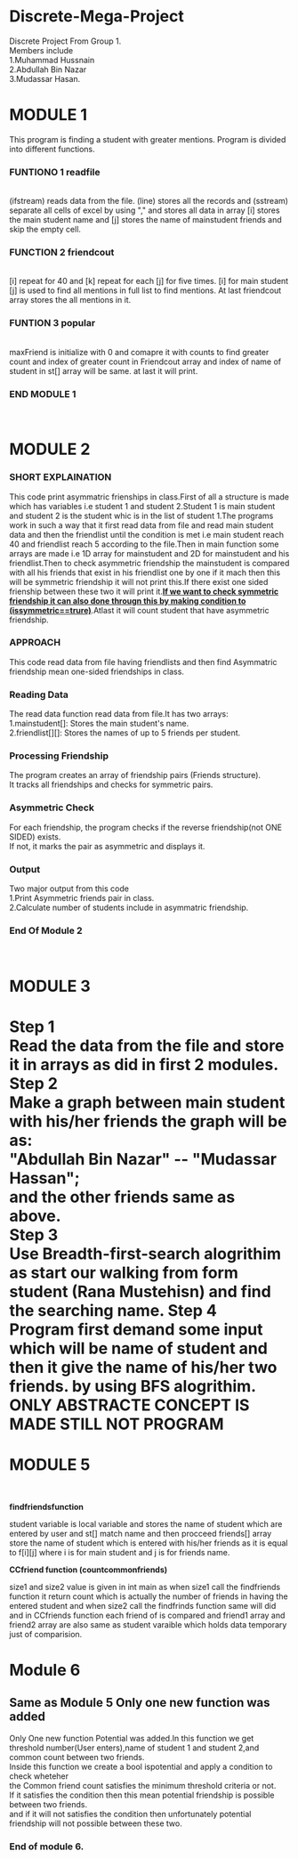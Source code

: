 # Discrete-Mega-Project
Discrete Project From Group 1.
<br> Members include <br>
1.Muhammad Hussnain <br>
2.Abdullah Bin Nazar <br>
3.Mudassar Hasan.<br>
<h1> MODULE 1 </h1>
<p>
  This program is finding a student with greater mentions. Program is divided into different functions.<br>
</p>
<p>
  <h3> FUNTIONO 1 readfile </h3> <br>
  (ifstream) reads data from the file. (line) stores all the records and (sstream) separate all cells of excel by using "," and stores all data in array [i] stores the main student name and [j] stores the name of mainstudent friends and skip the empty cell. 
</p>
<p>
  <h3> FUNCTION 2 friendcout </h3> <br>
  [i] repeat for 40 and [k] repeat for each [j] for five times. [i] for main student [j] is used to find all mentions in full list to find mentions. At last friendcout array stores the all mentions in it. <br>
</p>
<p>
  <h3> FUNTION 3 popular </h3><br>
  maxFriend is initialize with 0 and comapre it with counts to find greater count and index of greater count in Friendcout array and index of name of student in st[] array will be same. at last it will print.<br>
  <h3> END MODULE 1 </h3><br>
</p>
  <h1>MODULE 2</h1>
<h3>SHORT EXPLAINATION</h3>
<p>
  This code print asymmatric frienships in class.First of all a structure is made which has variables i.e student 1 and student 2.Student 1 is main student and student 2 is the student whic is in the list of student 1.The programs work in such a way that it first read data from file and read main student data and then the friendlist until the condition is met i.e main student reach 40 and friendlist reach 5 according to the file.Then in main function some arrays are made i.e 1D array for mainstudent and 2D for mainstudent and his friendlist.Then to check asymmetric friendship the mainstudent is compared with all his friends that exist in his friendlist one by one if it mach then this will be symmetric friendship it will not print this.If there exist one sided frienship between these two it will print it.<b><u>If we want to check symmetric friendship it can also done througn this by making condition to (issymmetric==trure)</b></u>.Atlast it will count student that have asymmetric friendship.<br>
</p>
<h3>APPROACH</h3>
<p>
  This code read data from file having friendlists and then find Asymmatric friendship mean one-sided friendships in class.<br>
</p>
 <h3>Reading Data</h3>
 The read data function read data from file.It has two arrays:<br>
 1.mainstudent[]: Stores the main student's name.<br>
2.friendlist[][]: Stores the names of up to 5 friends per student.<br>
<h3>Processing Friendship</h3>
The program creates an array of friendship pairs (Friends structure).<br>
It tracks all friendships and checks for symmetric pairs.<br>
<h3>Asymmetric Check</h3>
For each friendship, the program checks if the reverse friendship(not ONE SIDED) exists.<br>
If not, it marks the pair as asymmetric and displays it.<br>
<h3>Output</h3>
Two major output from this code<br>
1.Print Asymmetric friends pair in class.<br>
2.Calculate number of students include in asymmatric friendship.<br>
<h3>End Of Module 2</h3> <br>
    
<h1> MODULE 3 <h1>
<p>
 <b> Step 1 </b> <br>
   Read the data from the file and store it in arrays as did in first 2 modules. <br>
   <b> Step 2 </b> <br>
   Make a graph between main student with his/her friends the graph will be as: <br>
  "Abdullah Bin Nazar" -- "Mudassar Hassan";<br>
  and the other friends same as above.<br>
  <b> Step 3 </b> <br>
  Use Breadth-first-search alogrithim as start our walking from form student (Rana Mustehisn) and find the searching name.
  <b> Step 4 </b> <br>
  Program first demand some input which will be name of student and then it give the name of his/her two friends. by using BFS alogrithim.<br>
  <b> ONLY ABSTRACTE CONCEPT IS MADE STILL NOT PROGRAM </b> <br> 
</p>

   <h1> MODULE 5 </h1> <br>
<p>
 <b> findfriendsfunction </b> <br>
  <p>
   student variable is local variable and stores the name of student which are entered by user and st[] match name and then procceed friends[] array store the name of student which is entered with his/her friends as it is equal to f[i][j] where i is for main student and j is for friends name.
  </p>
    <b> CCfriend function (countcommonfriends) </b> <br>
    <p>
     size1 and size2 value is given in int main as when size1 call the findfriends function it return count which is actually the number of friends in having the entered student and when size2 call the findfrinds function same will did and in CCfriends function each friend of is compared and friend1 array and friend2 array are also same as student varaible which holds data temporary just of comparision. 
    </p>
  <h1>Module 6</h1>
  <h2>Same as Module 5 Only one new function was added</h2>
<p>Only One new function Potential was added.In this function we get <br>
  threshold number(User enters),name of student 1 and student 2,and common count between two friends.<br>
Inside this function we create a bool ispotential and apply a condition to check wheteher<br>
  the Common friend count satisfies the minimum threshold criteria or not.<br>
If it satisfies the condition then this mean potential friendship is possible between two friends.<br>
and if it will not satisfies the condition then unfortunately potential friendship will not possible between these two.</p>
<h3>End of module 6.</h3>
